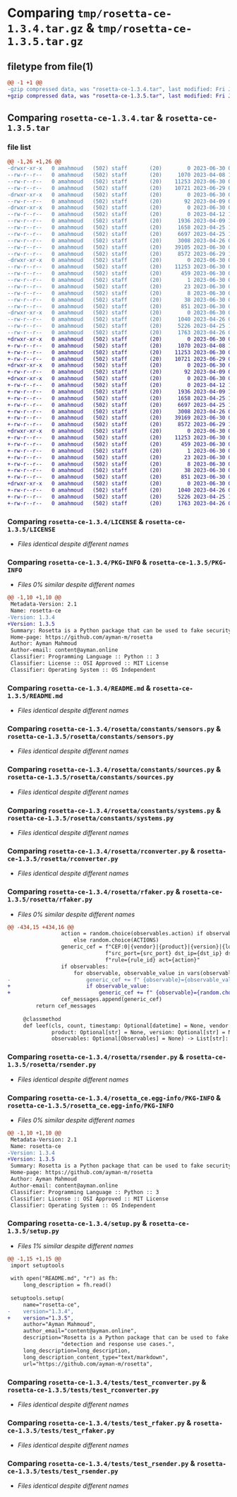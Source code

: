 # Comparing `tmp/rosetta-ce-1.3.4.tar.gz` & `tmp/rosetta-ce-1.3.5.tar.gz`

## filetype from file(1)

```diff
@@ -1 +1 @@
-gzip compressed data, was "rosetta-ce-1.3.4.tar", last modified: Fri Jun 30 09:03:52 2023, max compression
+gzip compressed data, was "rosetta-ce-1.3.5.tar", last modified: Fri Jun 30 09:38:33 2023, max compression
```

## Comparing `rosetta-ce-1.3.4.tar` & `rosetta-ce-1.3.5.tar`

### file list

```diff
@@ -1,26 +1,26 @@
-drwxr-xr-x   0 amahmoud   (502) staff       (20)        0 2023-06-30 09:03:52.272039 rosetta-ce-1.3.4/
--rw-r--r--   0 amahmoud   (502) staff       (20)     1070 2023-04-08 17:22:13.000000 rosetta-ce-1.3.4/LICENSE
--rw-r--r--   0 amahmoud   (502) staff       (20)    11253 2023-06-30 09:03:52.271760 rosetta-ce-1.3.4/PKG-INFO
--rw-r--r--   0 amahmoud   (502) staff       (20)    10721 2023-06-29 06:50:02.000000 rosetta-ce-1.3.4/README.md
-drwxr-xr-x   0 amahmoud   (502) staff       (20)        0 2023-06-30 09:03:52.264836 rosetta-ce-1.3.4/rosetta/
--rw-r--r--   0 amahmoud   (502) staff       (20)       92 2023-04-09 08:11:12.000000 rosetta-ce-1.3.4/rosetta/__init__.py
-drwxr-xr-x   0 amahmoud   (502) staff       (20)        0 2023-06-30 09:03:52.266949 rosetta-ce-1.3.4/rosetta/constants/
--rw-r--r--   0 amahmoud   (502) staff       (20)        0 2023-04-12 16:36:37.000000 rosetta-ce-1.3.4/rosetta/constants/__init__.py
--rw-r--r--   0 amahmoud   (502) staff       (20)     1936 2023-04-09 13:32:25.000000 rosetta-ce-1.3.4/rosetta/constants/sensors.py
--rw-r--r--   0 amahmoud   (502) staff       (20)     1658 2023-04-25 15:36:11.000000 rosetta-ce-1.3.4/rosetta/constants/sources.py
--rw-r--r--   0 amahmoud   (502) staff       (20)     6697 2023-04-25 15:36:11.000000 rosetta-ce-1.3.4/rosetta/constants/systems.py
--rw-r--r--   0 amahmoud   (502) staff       (20)     3008 2023-04-26 09:01:43.000000 rosetta-ce-1.3.4/rosetta/rconverter.py
--rw-r--r--   0 amahmoud   (502) staff       (20)    39105 2023-06-30 09:03:21.000000 rosetta-ce-1.3.4/rosetta/rfaker.py
--rw-r--r--   0 amahmoud   (502) staff       (20)     8572 2023-06-29 15:55:20.000000 rosetta-ce-1.3.4/rosetta/rsender.py
-drwxr-xr-x   0 amahmoud   (502) staff       (20)        0 2023-06-30 09:03:52.269365 rosetta-ce-1.3.4/rosetta_ce.egg-info/
--rw-r--r--   0 amahmoud   (502) staff       (20)    11253 2023-06-30 09:03:52.000000 rosetta-ce-1.3.4/rosetta_ce.egg-info/PKG-INFO
--rw-r--r--   0 amahmoud   (502) staff       (20)      459 2023-06-30 09:03:52.000000 rosetta-ce-1.3.4/rosetta_ce.egg-info/SOURCES.txt
--rw-r--r--   0 amahmoud   (502) staff       (20)        1 2023-06-30 09:03:52.000000 rosetta-ce-1.3.4/rosetta_ce.egg-info/dependency_links.txt
--rw-r--r--   0 amahmoud   (502) staff       (20)       23 2023-06-30 09:03:52.000000 rosetta-ce-1.3.4/rosetta_ce.egg-info/requires.txt
--rw-r--r--   0 amahmoud   (502) staff       (20)        8 2023-06-30 09:03:52.000000 rosetta-ce-1.3.4/rosetta_ce.egg-info/top_level.txt
--rw-r--r--   0 amahmoud   (502) staff       (20)       38 2023-06-30 09:03:52.272080 rosetta-ce-1.3.4/setup.cfg
--rw-r--r--   0 amahmoud   (502) staff       (20)      851 2023-06-30 09:03:32.000000 rosetta-ce-1.3.4/setup.py
-drwxr-xr-x   0 amahmoud   (502) staff       (20)        0 2023-06-30 09:03:52.271228 rosetta-ce-1.3.4/tests/
--rw-r--r--   0 amahmoud   (502) staff       (20)     1040 2023-04-26 09:01:43.000000 rosetta-ce-1.3.4/tests/test_rconverter.py
--rw-r--r--   0 amahmoud   (502) staff       (20)     5226 2023-04-25 15:36:11.000000 rosetta-ce-1.3.4/tests/test_rfaker.py
--rw-r--r--   0 amahmoud   (502) staff       (20)     1763 2023-04-26 09:02:44.000000 rosetta-ce-1.3.4/tests/test_rsender.py
+drwxr-xr-x   0 amahmoud   (502) staff       (20)        0 2023-06-30 09:38:33.690719 rosetta-ce-1.3.5/
+-rw-r--r--   0 amahmoud   (502) staff       (20)     1070 2023-04-08 17:22:13.000000 rosetta-ce-1.3.5/LICENSE
+-rw-r--r--   0 amahmoud   (502) staff       (20)    11253 2023-06-30 09:38:33.690377 rosetta-ce-1.3.5/PKG-INFO
+-rw-r--r--   0 amahmoud   (502) staff       (20)    10721 2023-06-29 06:50:02.000000 rosetta-ce-1.3.5/README.md
+drwxr-xr-x   0 amahmoud   (502) staff       (20)        0 2023-06-30 09:38:33.684242 rosetta-ce-1.3.5/rosetta/
+-rw-r--r--   0 amahmoud   (502) staff       (20)       92 2023-04-09 08:11:12.000000 rosetta-ce-1.3.5/rosetta/__init__.py
+drwxr-xr-x   0 amahmoud   (502) staff       (20)        0 2023-06-30 09:38:33.686149 rosetta-ce-1.3.5/rosetta/constants/
+-rw-r--r--   0 amahmoud   (502) staff       (20)        0 2023-04-12 16:36:37.000000 rosetta-ce-1.3.5/rosetta/constants/__init__.py
+-rw-r--r--   0 amahmoud   (502) staff       (20)     1936 2023-04-09 13:32:25.000000 rosetta-ce-1.3.5/rosetta/constants/sensors.py
+-rw-r--r--   0 amahmoud   (502) staff       (20)     1658 2023-04-25 15:36:11.000000 rosetta-ce-1.3.5/rosetta/constants/sources.py
+-rw-r--r--   0 amahmoud   (502) staff       (20)     6697 2023-04-25 15:36:11.000000 rosetta-ce-1.3.5/rosetta/constants/systems.py
+-rw-r--r--   0 amahmoud   (502) staff       (20)     3008 2023-04-26 09:01:43.000000 rosetta-ce-1.3.5/rosetta/rconverter.py
+-rw-r--r--   0 amahmoud   (502) staff       (20)    39169 2023-06-30 09:38:06.000000 rosetta-ce-1.3.5/rosetta/rfaker.py
+-rw-r--r--   0 amahmoud   (502) staff       (20)     8572 2023-06-29 15:55:20.000000 rosetta-ce-1.3.5/rosetta/rsender.py
+drwxr-xr-x   0 amahmoud   (502) staff       (20)        0 2023-06-30 09:38:33.688181 rosetta-ce-1.3.5/rosetta_ce.egg-info/
+-rw-r--r--   0 amahmoud   (502) staff       (20)    11253 2023-06-30 09:38:33.000000 rosetta-ce-1.3.5/rosetta_ce.egg-info/PKG-INFO
+-rw-r--r--   0 amahmoud   (502) staff       (20)      459 2023-06-30 09:38:33.000000 rosetta-ce-1.3.5/rosetta_ce.egg-info/SOURCES.txt
+-rw-r--r--   0 amahmoud   (502) staff       (20)        1 2023-06-30 09:38:33.000000 rosetta-ce-1.3.5/rosetta_ce.egg-info/dependency_links.txt
+-rw-r--r--   0 amahmoud   (502) staff       (20)       23 2023-06-30 09:38:33.000000 rosetta-ce-1.3.5/rosetta_ce.egg-info/requires.txt
+-rw-r--r--   0 amahmoud   (502) staff       (20)        8 2023-06-30 09:38:33.000000 rosetta-ce-1.3.5/rosetta_ce.egg-info/top_level.txt
+-rw-r--r--   0 amahmoud   (502) staff       (20)       38 2023-06-30 09:38:33.690764 rosetta-ce-1.3.5/setup.cfg
+-rw-r--r--   0 amahmoud   (502) staff       (20)      851 2023-06-30 09:38:19.000000 rosetta-ce-1.3.5/setup.py
+drwxr-xr-x   0 amahmoud   (502) staff       (20)        0 2023-06-30 09:38:33.689791 rosetta-ce-1.3.5/tests/
+-rw-r--r--   0 amahmoud   (502) staff       (20)     1040 2023-04-26 09:01:43.000000 rosetta-ce-1.3.5/tests/test_rconverter.py
+-rw-r--r--   0 amahmoud   (502) staff       (20)     5226 2023-04-25 15:36:11.000000 rosetta-ce-1.3.5/tests/test_rfaker.py
+-rw-r--r--   0 amahmoud   (502) staff       (20)     1763 2023-04-26 09:02:44.000000 rosetta-ce-1.3.5/tests/test_rsender.py
```

### Comparing `rosetta-ce-1.3.4/LICENSE` & `rosetta-ce-1.3.5/LICENSE`

 * *Files identical despite different names*

### Comparing `rosetta-ce-1.3.4/PKG-INFO` & `rosetta-ce-1.3.5/PKG-INFO`

 * *Files 0% similar despite different names*

```diff
@@ -1,10 +1,10 @@
 Metadata-Version: 2.1
 Name: rosetta-ce
-Version: 1.3.4
+Version: 1.3.5
 Summary: Rosetta is a Python package that can be used to fake security logs and alerts for testing different detection and response use cases.
 Home-page: https://github.com/ayman-m/rosetta
 Author: Ayman Mahmoud
 Author-email: content@ayman.online
 Classifier: Programming Language :: Python :: 3
 Classifier: License :: OSI Approved :: MIT License
 Classifier: Operating System :: OS Independent
```

### Comparing `rosetta-ce-1.3.4/README.md` & `rosetta-ce-1.3.5/README.md`

 * *Files identical despite different names*

### Comparing `rosetta-ce-1.3.4/rosetta/constants/sensors.py` & `rosetta-ce-1.3.5/rosetta/constants/sensors.py`

 * *Files identical despite different names*

### Comparing `rosetta-ce-1.3.4/rosetta/constants/sources.py` & `rosetta-ce-1.3.5/rosetta/constants/sources.py`

 * *Files identical despite different names*

### Comparing `rosetta-ce-1.3.4/rosetta/constants/systems.py` & `rosetta-ce-1.3.5/rosetta/constants/systems.py`

 * *Files identical despite different names*

### Comparing `rosetta-ce-1.3.4/rosetta/rconverter.py` & `rosetta-ce-1.3.5/rosetta/rconverter.py`

 * *Files identical despite different names*

### Comparing `rosetta-ce-1.3.4/rosetta/rfaker.py` & `rosetta-ce-1.3.5/rosetta/rfaker.py`

 * *Files 0% similar despite different names*

```diff
@@ -434,15 +434,16 @@
                 action = random.choice(observables.action) if observables and observables.action \
                     else random.choice(ACTIONS)
                 generic_cef = f"CEF:0|{vendor}|{product}|{version}|{log_id}|{timestamp}|{severity}|src_ip={src_ip} " \
                               f"src_port={src_port} dst_ip={dst_ip} dst_port={dst_port} proto={protocol} " \
                               f"rule={rule_id} act={action}"
                 if observables:
                     for observable, observable_value in vars(observables).items():
-                        generic_cef += f" {observable}={observable_value}"
+                        if observable_value:
+                            generic_cef += f" {observable}={random.choice(observable_value)}"
                 cef_messages.append(generic_cef)
         return cef_messages
 
     @classmethod
     def leef(cls, count, timestamp: Optional[datetime] = None, vendor: Optional[str] = None,
              product: Optional[str] = None, version: Optional[str] = None,
              observables: Optional[Observables] = None) -> List[str]:
```

### Comparing `rosetta-ce-1.3.4/rosetta/rsender.py` & `rosetta-ce-1.3.5/rosetta/rsender.py`

 * *Files identical despite different names*

### Comparing `rosetta-ce-1.3.4/rosetta_ce.egg-info/PKG-INFO` & `rosetta-ce-1.3.5/rosetta_ce.egg-info/PKG-INFO`

 * *Files 0% similar despite different names*

```diff
@@ -1,10 +1,10 @@
 Metadata-Version: 2.1
 Name: rosetta-ce
-Version: 1.3.4
+Version: 1.3.5
 Summary: Rosetta is a Python package that can be used to fake security logs and alerts for testing different detection and response use cases.
 Home-page: https://github.com/ayman-m/rosetta
 Author: Ayman Mahmoud
 Author-email: content@ayman.online
 Classifier: Programming Language :: Python :: 3
 Classifier: License :: OSI Approved :: MIT License
 Classifier: Operating System :: OS Independent
```

### Comparing `rosetta-ce-1.3.4/setup.py` & `rosetta-ce-1.3.5/setup.py`

 * *Files 1% similar despite different names*

```diff
@@ -1,15 +1,15 @@
 import setuptools
 
 with open("README.md", "r") as fh:
     long_description = fh.read()
 
 setuptools.setup(
     name="rosetta-ce",
-    version="1.3.4",
+    version="1.3.5",
     author="Ayman Mahmoud",
     author_email="content@ayman.online",
     description="Rosetta is a Python package that can be used to fake security logs and alerts for testing different "
                 "detection and response use cases.",
     long_description=long_description,
     long_description_content_type="text/markdown",
     url="https://github.com/ayman-m/rosetta",
```

### Comparing `rosetta-ce-1.3.4/tests/test_rconverter.py` & `rosetta-ce-1.3.5/tests/test_rconverter.py`

 * *Files identical despite different names*

### Comparing `rosetta-ce-1.3.4/tests/test_rfaker.py` & `rosetta-ce-1.3.5/tests/test_rfaker.py`

 * *Files identical despite different names*

### Comparing `rosetta-ce-1.3.4/tests/test_rsender.py` & `rosetta-ce-1.3.5/tests/test_rsender.py`

 * *Files identical despite different names*


